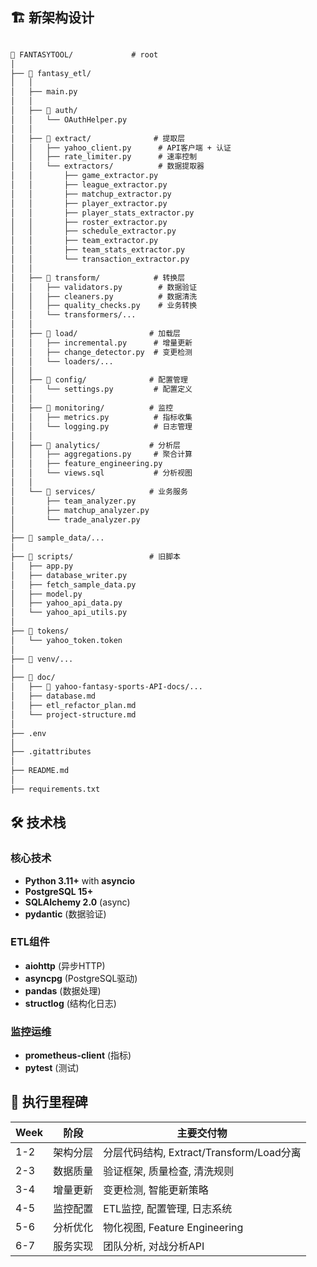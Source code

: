 
## 🏗️ 新架构设计

```markdown

📁 FANTASYTOOL/             # root
│
├── 📁 fantasy_etl/
│   │
│   ├── main.py
│   │
│   ├── 📁 auth/
│   │   └── OAuthHelper.py
│   │
│   ├── 📁 extract/              # 提取层
│   │   ├── yahoo_client.py      # API客户端 + 认证
│   │   ├── rate_limiter.py      # 速率控制
│   │   └── extractors/          # 数据提取器
│   │       ├── game_extractor.py 
│   │       ├── league_extractor.py
│   │       ├── matchup_extractor.py
│   │       ├── player_extractor.py
│   │       ├── player_stats_extractor.py
│   │       ├── roster_extractor.py
│   │       ├── schedule_extractor.py
│   │       ├── team_extractor.py
│   │       ├── team_stats_extractor.py
│   │       └── transaction_extractor.py
│   │
│   ├── 📁 transform/            # 转换层  
│   │   ├── validators.py        # 数据验证
│   │   ├── cleaners.py          # 数据清洗
│   │   ├── quality_checks.py    # 业务转换
│   │   └── transformers/...
│   │
│   ├── 📁 load/                # 加载层
│   │   ├── incremental.py      # 增量更新
│   │   ├── change_detector.py  # 变更检测
│   │   └── loaders/...
│   │
│   ├── 📁 config/              # 配置管理
│   │   └── settings.py         # 配置定义
│   │
│   ├── 📁 monitoring/          # 监控
│   │   ├── metrics.py          # 指标收集
│   │   └── logging.py          # 日志管理
│   │
│   ├── 📁 analytics/           # 分析层
│   │   ├── aggregations.py     # 聚合计算
│   │   ├── feature_engineering.py
│   │   └── views.sql           # 分析视图
│   │
│   └── 📁 services/            # 业务服务
│       ├── team_analyzer.py
│       ├── matchup_analyzer.py
│       └── trade_analyzer.py
│
├── 📁 sample_data/...
│
├── 📁 scripts/                 # 旧脚本
│   ├── app.py
│   ├── database_writer.py
│   ├── fetch_sample_data.py
│   ├── model.py
│   ├── yahoo_api_data.py
│   └── yahoo_api_utils.py
│
├── 📁 tokens/
│   └── yahoo_token.token
│
├── 📁 venv/...
│
├── 📁 doc/
│   ├── 📁 yahoo-fantasy-sports-API-docs/...
│   ├── database.md
│   ├── etl_refactor_plan.md
│   └── project-structure.md
│
├── .env
│
├── .gitattributes
│
├── README.md
│
├── requirements.txt


```

## 🛠️ 技术栈

### 核心技术
- **Python 3.11+** with **asyncio**
- **PostgreSQL 15+** 
- **SQLAlchemy 2.0** (async)
- **pydantic** (数据验证)

### ETL组件
- **aiohttp** (异步HTTP)
- **asyncpg** (PostgreSQL驱动)
- **pandas** (数据处理)
- **structlog** (结构化日志)

### 监控运维
- **prometheus-client** (指标)
- **pytest** (测试)

## 🎯 执行里程碑

| Week | 阶段 | 主要交付物 |
|------|------|-----------|
| 1-2  | 架构分层 | 分层代码结构, Extract/Transform/Load分离 |
| 2-3  | 数据质量 | 验证框架, 质量检查, 清洗规则 |
| 3-4  | 增量更新 | 变更检测, 智能更新策略 |
| 4-5  | 监控配置 | ETL监控, 配置管理, 日志系统 |
| 5-6  | 分析优化 | 物化视图, Feature Engineering |
| 6-7  | 服务实现 | 团队分析, 对战分析API |
